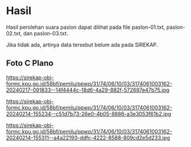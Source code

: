 # Hasil

Hasil perolehan suara paslon dapat dilihat pada file paslon-01.txt, paslon-02.txt, dan paslon-03.txt.

Jika tidak ada, artinya data tersebut belum ada pada SIREKAP.

## Foto C Plano

https://sirekap-obj-formc.kpu.go.id/58bf/pemilu/ppwp/31/74/06/10/03/3174061003162-20240217-091833--14f4444c-18d6-4a29-882f-572697e47b75.jpg

https://sirekap-obj-formc.kpu.go.id/58bf/pemilu/ppwp/31/74/06/10/03/3174061003162-20240214-155234--c51d7b73-26e0-4b05-8886-a3e3053f61b2.jpg

https://sirekap-obj-formc.kpu.go.id/58bf/pemilu/ppwp/31/74/06/10/03/3174061003162-20240214-155311--a4a22193-ddfc-4222-8588-809cd2e5d233.jpg
